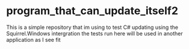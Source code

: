 # program_that_can_update_itself2
This is a simple repository that im using to test C# updating using the Squirrel.Windows intergration the tests run here will be used in another application as I see fit
